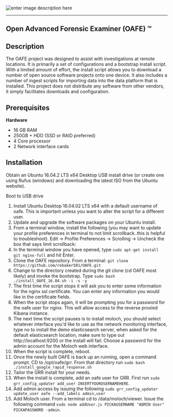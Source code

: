 ![enter image description here](https://s15.postimg.org/r78hct68b/OAFELOGO1.png)  


----------


**Open Advanced Forensic Examiner (OAFE) &trade;**
-----------------------------------------

Description 
-------------
The OAFE project was designed to assist with investigations at remote locations.  It is primarily a set of configurations and a bootstrap install script.  With a limited amount of effort, the install script allows you to download a number of open source software projects onto one device.  It also includes a number of ingest scripts for importing data into the data platform that is installed.   This project does not distribute any software from other vendors, it simply facilitates downloads and configuration.  


Prerequisites
-------------

**Hardware**

 - 16 GB RAM
 - 250GB + HDD (SSD or RAID preferred)
 - 4 Core processor
 - 2 Network interface cards

Installation
------------

Obtain an Ubuntu 16.04.2 LTS x64 Desktop USB install drive (or create one using Rufus (windows) and downloading the latest ISO from the Ubuntu website).

Boot to USB drive

 1. Install Ubuntu Desktop 16.04.02 LTS x64 with a default username of oafe.  This is important unless you want to alter the script for a different user.
 2.  Update and upgrade the software packages on your Ubuntu install.
 3. From a terminal window, install the following (you may want to update your profile preferences in terminal to not limit scrollback..this is helpful to troubleshoot). Edit -> Profile Preferences -> Scrolling -> Uncheck the box that says limit scrollback:
 4. In the terminal window you have opened, type `sudo apt-get install git nginx-full` and hit Enter.
 5. Clone the OAFE repository. From a terminal: `git clone https://github.com/rebaker501/OAFE.git`
 6. Change to the directory created during the git clone (cd OAFE most likely) and invoke the bootstrap. Type `sudo bash ./install_OAFE_16.04.sh -i -s -y`
 7. The first time the script stops it will ask you to enter some information for the nginx ssl certificate. You can enter any information you would like in the certificate fields.
 8. When the script stops again, it will be prompting you for a password for the oafe user for nginx.  This will allow access to the reverse proxied Kibana instance.
 9. The next time the script pauses is to install moloch, you should select whatever interface you'd like to use as the network monitoring interface, type no to install the demo elasticsearch server, when asked for the default elasticsearch location, make sure to type out http://localhost:9200 or the install will fail.  Choose a password for the admin account for the Moloch web interface.
 10. When the script is complete, reboot. 
 11. Once the newly built OAFE is back up an running, open a command prompt.  CD to /opt/oafe/grr.  From that directory run `sudo bash ./install_google_rapid_response.sh` 
 12. Tailor the GRR install for your needs.
 13. When the install is complete, add an oafe user for GRR.  First run `sudo grr_config_updater add_user INSERTYOURUSERNAMEHERE`.  
 14. Add admin access by issuing the following `sudo grr_config_updater update_user oafe --add_labels admin,user`
 15. Add Moloch user.  From a terminal cd to /data/moloch/viewer.  Issue the following command `sudo node addUser.js PICKAUSERNAME "ADMIN User" PICKAPASSWORD -admin`.